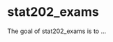 
# stat202_exams

<!-- badges: start -->
<!-- badges: end -->

The goal of stat202_exams is to ...

